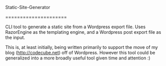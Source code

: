 Static-Site-Generator

=====================



CLI tool to generate a static site from a Wordpress export file.
 Uses RazorEngine as the templating engine, and a Wordpress post export file as the input.

This is, at least initially, being written primarily to support the move of my blog (http://codecube.net) off of Wordpress. However this tool could be generalized into a more broadly useful tool given time and attention :)